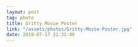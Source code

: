 ```yaml
---
layout: post
tag: photo
title: Gritty Movie Poster
link: "/assets/photos/Gritty-Movie-Poster.jpg"
date: 2019-07-17 21:31:46
---
```

